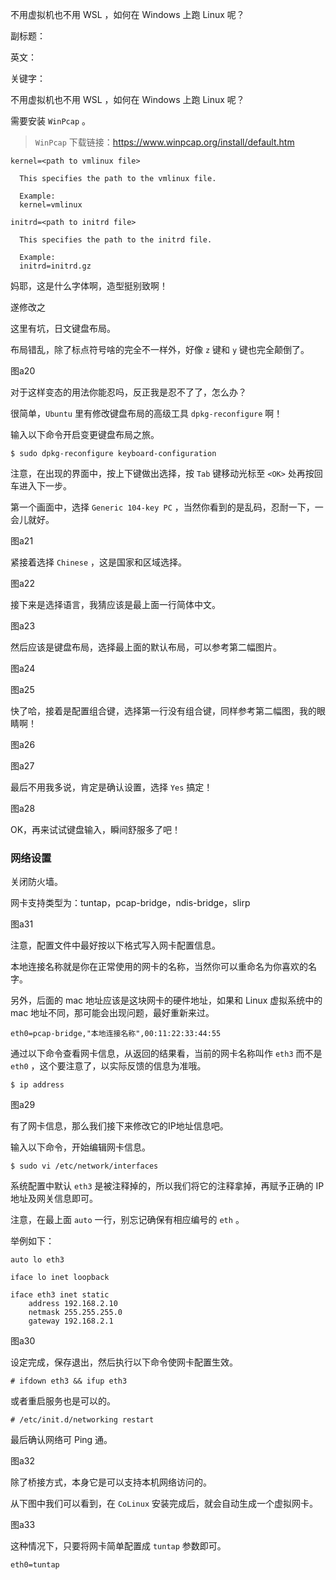 不用虚拟机也不用 WSL ，如何在 Windows 上跑 Linux 呢？

副标题：

英文：

关键字：



不用虚拟机也不用 WSL ，如何在 Windows 上跑 Linux 呢？





需要安装 `WinPcap` 。

> `WinPcap` 下载链接：https://www.winpcap.org/install/default.htm









```
kernel=<path to vmlinux file>

  This specifies the path to the vmlinux file.

  Example:
  kernel=vmlinux

initrd=<path to initrd file>

  This specifies the path to the initrd file.

  Example:
  initrd=initrd.gz
```





妈耶，这是什么字体啊，造型挺别致啊！

遂修改之







这里有坑，日文键盘布局。

布局错乱，除了标点符号啥的完全不一样外，好像 `z` 键和 `y` 键也完全颠倒了。

图a20



对于这样变态的用法你能忍吗，反正我是忍不了了，怎么办？

很简单，`Ubuntu` 里有修改键盘布局的高级工具 `dpkg-reconfigure` 啊！

输入以下命令开启变更键盘布局之旅。

```
$ sudo dpkg-reconfigure keyboard-configuration
```



注意，在出现的界面中，按上下键做出选择，按 `Tab` 键移动光标至 `<OK>` 处再按回车进入下一步。

第一个画面中，选择 `Generic 104-key PC` ，当然你看到的是乱码，忍耐一下，一会儿就好。

图a21



紧接着选择 `Chinese` ，这是国家和区域选择。

图a22



接下来是选择语言，我猜应该是最上面一行简体中文。

图a23



然后应该是键盘布局，选择最上面的默认布局，可以参考第二幅图片。

图a24

图a25



快了哈，接着是配置组合键，选择第一行没有组合键，同样参考第二幅图，我的眼睛啊！

图a26

图a27



最后不用我多说，肯定是确认设置，选择 `Yes` 搞定！

图a28



OK，再来试试键盘输入，瞬间舒服多了吧！





### 网络设置



关闭防火墙。



网卡支持类型为：tuntap，pcap-bridge，ndis-bridge，slirp

图a31



注意，配置文件中最好按以下格式写入网卡配置信息。

本地连接名称就是你在正常使用的网卡的名称，当然你可以重命名为你喜欢的名字。

另外，后面的 mac 地址应该是这块网卡的硬件地址，如果和 Linux 虚拟系统中的 mac 地址不同，那可能会出现问题，最好重新来过。

```
eth0=pcap-bridge,"本地连接名称",00:11:22:33:44:55
```





通过以下命令查看网卡信息，从返回的结果看，当前的网卡名称叫作 `eth3` 而不是 `eth0` ，这个要注意了，以实际反馈的信息为准哦。

```
$ ip address
```

图a29



有了网卡信息，那么我们接下来修改它的IP地址信息吧。

输入以下命令，开始编辑网卡信息。

```
$ sudo vi /etc/network/interfaces
```

系统配置中默认 `eth3` 是被注释掉的，所以我们将它的注释拿掉，再赋予正确的 IP 地址及网关信息即可。

注意，在最上面 `auto` 一行，别忘记确保有相应编号的 `eth` 。

举例如下：

```
auto lo eth3

iface lo inet loopback

iface eth3 inet static
	address 192.168.2.10
	netmask 255.255.255.0
	gateway 192.168.2.1
```

图a30



设定完成，保存退出，然后执行以下命令使网卡配置生效。

```
# ifdown eth3 && ifup eth3
```

或者重启服务也是可以的。

```
# /etc/init.d/networking restart
```

最后确认网络可 Ping 通。

图a32



除了桥接方式，本身它是可以支持本机网络访问的。

从下图中我们可以看到，在 `CoLinux` 安装完成后，就会自动生成一个虚拟网卡。

图a33



这种情况下，只要将网卡简单配置成 `tuntap` 参数即可。

```
eth0=tuntap
```









